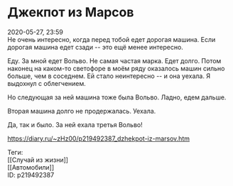 Джекпот из Марсов
==================

   
 2020-05-27, 23:59   
  Не очень интересно, когда перед тобой едет дорогая машина. Если дорогая машина едет сзади -- это ещё менее интересно.   
   
 Еду. За мной едет Вольво. Не самая частая марка. Едет долго. Потом наконец на каком-то светофоре в моём ряду оказалось машин сильно больше, чем в соседнем. Ей стало неинтересно -- и она уехала. Я выдохнул с облегчением.   
   
 Но следующая за ней машина тоже была Вольво. Ладно, едем дальше.   
   
 Вторая машина долго не продержалась. Уехала.   
   
 Да, так и было. За ней ехала третья Вольво!   
    
 <https://diary.ru/~zHz00/p219492387_dzhekpot-iz-marsov.htm>   
   
 Теги:   
 [[Случай из жизни]]   
 [[Автомобили]]   
 ID: p219492387